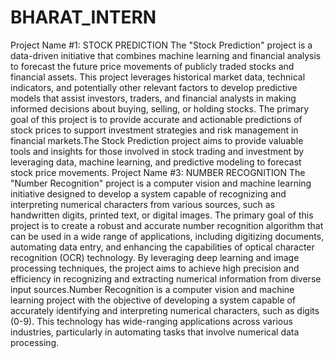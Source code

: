 # BHARAT_INTERN 
Project Name #1: STOCK PREDICTION
        The "Stock Prediction" project is a data-driven initiative that combines machine learning and financial analysis to forecast the future price movements of publicly traded stocks and financial assets. This project leverages historical market data, technical indicators, and potentially other relevant factors to develop predictive models that assist investors, traders, and financial analysts in making informed decisions about buying, selling, or holding stocks. The primary goal of this project is to provide accurate and actionable predictions of stock prices to support investment strategies and risk management in financial markets.The Stock Prediction project aims to provide valuable tools and insights for those involved in stock trading and investment by leveraging data, machine learning, and predictive modeling to forecast stock price movements.
Project Name #3: NUMBER RECOGNITION
        The "Number Recognition" project is a computer vision and machine learning initiative designed to develop a system capable of recognizing and interpreting numerical characters from various sources, such as handwritten digits, printed text, or digital images. The primary goal of this project is to create a robust and accurate number recognition algorithm that can be used in a wide range of applications, including digitizing documents, automating data entry, and enhancing the capabilities of optical character recognition (OCR) technology. By leveraging deep learning and image processing techniques, the project aims to achieve high precision and efficiency in recognizing and extracting numerical information from diverse input sources.Number Recognition is a computer vision and machine learning project with the objective of developing a system capable of accurately identifying and interpreting numerical characters, such as digits (0-9). This technology has wide-ranging applications across various industries, particularly in automating tasks that involve numerical data processing.

